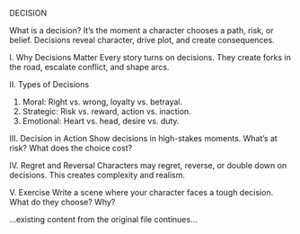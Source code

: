 DECISION

What is a decision? It’s the moment a character chooses a path, risk, or belief. Decisions reveal character, drive plot, and create consequences.

I. Why Decisions Matter
Every story turns on decisions. They create forks in the road, escalate conflict, and shape arcs.

II. Types of Decisions
1. Moral: Right vs. wrong, loyalty vs. betrayal.
2. Strategic: Risk vs. reward, action vs. inaction.
3. Emotional: Heart vs. head, desire vs. duty.

III. Decision in Action
Show decisions in high-stakes moments. What’s at risk? What does the choice cost?

IV. Regret and Reversal
Characters may regret, reverse, or double down on decisions. This creates complexity and realism.

V. Exercise
Write a scene where your character faces a tough decision. What do they choose? Why?

...existing content from the original file continues...
